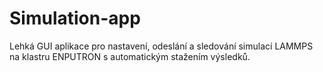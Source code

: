 # Simulation-app
Lehká GUI aplikace pro nastavení, odeslání a sledování simulací LAMMPS na klastru ENPUTRON s automatickým stažením výsledků.
